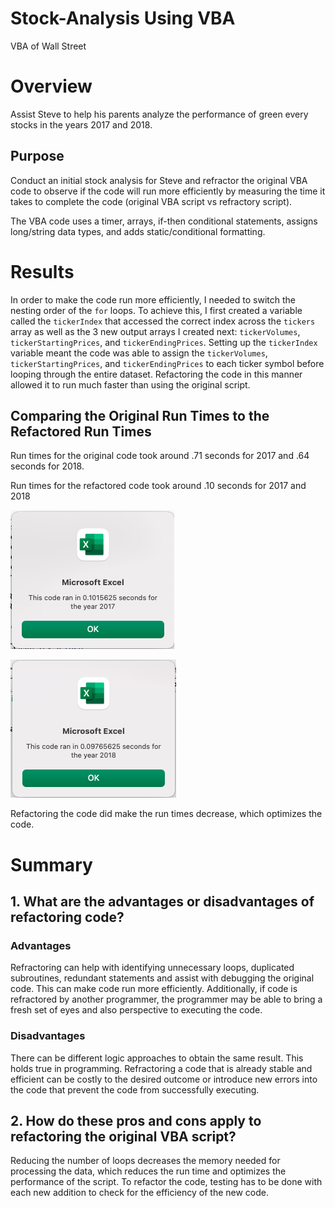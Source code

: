 # Stock-Analysis Using VBA
VBA of Wall Street

# Overview
Assist Steve to help his parents analyze the performance of green every stocks in the years 2017 and 2018. 

## Purpose
Conduct an initial stock analysis for Steve and refractor the original VBA code to observe if the code will run more efficiently by measuring the time it takes to complete the code (original VBA script vs refractory script).

The VBA code uses a timer, arrays, if-then conditional statements, assigns long/string data types, and adds static/conditional formatting.

# Results
In order to make the code run more efficiently, I needed to switch the nesting order of the `for` loops. To achieve this, I first created a variable called the `tickerIndex` that accessed the correct index across the `tickers` array as well as the 3 new output arrays I created next: `tickerVolumes`, `tickerStartingPrices`, and `tickerEndingPrices`. Setting up the `tickerIndex` variable meant the code was able to assign the `tickerVolumes`, `tickerStartingPrices`, and `tickerEndingPrices` to each ticker symbol before looping through the entire dataset. Refactoring the code in this manner allowed it to run much faster than using the original script.
 
## Comparing the Original Run Times to the Refactored Run Times

Run times for the original code took around .71 seconds for 2017 and .64 seconds for 2018.

Run times for the refactored code took around .10 seconds for 2017 and 2018

![Resources/VBA_Challenge_2017](Resources/VBA_Challenge_2017.png) 

![Resources/VBA_Challenge_2018](Resources/VBA_Challenge_2018.png) 

Refactoring the code did make the run times decrease, which optimizes the code. 



# Summary
## 1. What are the advantages or disadvantages of refactoring code?
### Advantages
Refractoring can help with identifying unnecessary loops, duplicated subroutines, redundant statements and assist with debugging the original code. This can make code run more efficiently. Additionally, if code is refractored by another programmer, the programmer may be able to bring a fresh set of eyes and also perspective to executing the code. 

### Disadvantages

There can be different logic approaches to obtain the same result. This holds true in programming. Refractoring a code that is already stable and efficient can be costly to the desired outcome or introduce new errors into the code that prevent the code from successfully executing.

## 2. How do these pros and cons apply to refactoring the original VBA script?
Reducing the number of loops decreases the memory needed for processing the data, which reduces the run time and optimizes the performance of the script. To refactor the code, testing has to be done with each new addition to check for the efficiency of the new code.  
